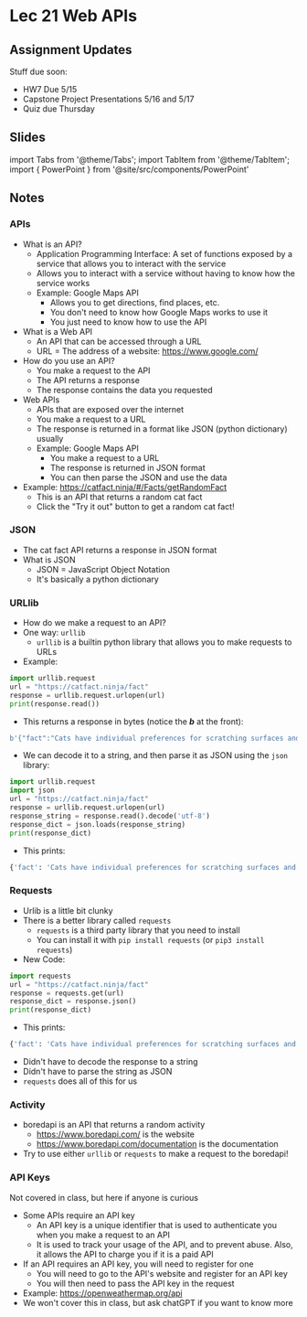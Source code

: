 # Lec 21 Web APIs

## Assignment Updates

Stuff due soon:

- HW7 Due 5/15
- Capstone Project Presentations 5/16 and 5/17
- Quiz due Thursday

## Slides

import Tabs from '@theme/Tabs';
import TabItem from '@theme/TabItem';
import { PowerPoint } from '@site/src/components/PowerPoint'

<Tabs>
  <TabItem value="Section 1, 2, 3, 4, 5, 6" label="Section 1, 2, 3, 4, 5, 6" default>
    <PowerPoint lec_src={require('./Lecture_21.pptx').default}/>
  </TabItem>
</Tabs>

## Notes

### APIs

- What is an API?
    - Application Programming Interface: A set of functions exposed by a service that allows you to interact with the service
    - Allows you to interact with a service without having to know how the service works
    - Example: Google Maps API
        - Allows you to get directions, find places, etc.
        - You don't need to know how Google Maps works to use it
        - You just need to know how to use the API
- What is a Web API
    - An API that can be accessed through a URL
    - URL = The address of a website: https://www.google.com/
- How do you use an API?
    - You make a request to the API
    - The API returns a response
    - The response contains the data you requested
- Web APIs
    - APIs that are exposed over the internet
    - You make a request to a URL
    - The response is returned in a format like JSON (python dictionary) usually
    - Example: Google Maps API
        - You make a request to a URL
        - The response is returned in JSON format
        - You can then parse the JSON and use the data
- Example: https://catfact.ninja/#/Facts/getRandomFact
    - This is an API that returns a random cat fact
    - Click the "Try it out" button to get a random cat fact!

### JSON

- The cat fact API returns a response in JSON format
- What is JSON
    - JSON = JavaScript Object Notation
    - It's basically a python dictionary

### URLlib

- How do we make a request to an API?
- One way: `urllib`
    - `urllib` is a builtin python library that allows you to make requests to URLs
- Example:
```py
import urllib.request
url = "https://catfact.ninja/fact"
response = urllib.request.urlopen(url)
print(response.read())
```
- This returns a response in bytes (notice the ***b*** at the front):
```py
b'{"fact":"Cats have individual preferences for scratching surfaces and angles. Some are horizontal scratchers while others exercise their claws vertically.","length":145}'
```
- We can decode it to a string, and then parse it as JSON using the `json` library:
```py
import urllib.request
import json
url = "https://catfact.ninja/fact"
response = urllib.request.urlopen(url)
response_string = response.read().decode('utf-8')
response_dict = json.loads(response_string)
print(response_dict)
```
- This prints:
```py
{'fact': 'Cats have individual preferences for scratching surfaces and angles. Some are horizontal scratchers while others exercise their claws vertically.', 'length': 145}
```

### Requests

- Urlib is a little bit clunky
- There is a better library called `requests`
    - `requests` is a third party library that you need to install
    - You can install it with `pip install requests` (or `pip3 install requests`)
- New Code:
```py
import requests
url = "https://catfact.ninja/fact"
response = requests.get(url)
response_dict = response.json()
print(response_dict)
```
- This prints:
```py
{'fact': 'Cats have individual preferences for scratching surfaces and angles. Some are horizontal scratchers while others exercise their claws vertically.', 'length': 145}
```
- Didn't have to decode the response to a string
- Didn't have to parse the string as JSON
- `requests` does all of this for us

### Activity

- boredapi is an API that returns a random activity
    - https://www.boredapi.com/ is the website
    - https://www.boredapi.com/documentation is the documentation
- Try to use either `urllib` or `requests` to make a request to the boredapi!

### API Keys

Not covered in class, but here if anyone is curious

- Some APIs require an API key
    - An API key is a unique identifier that is used to authenticate you when you make a request to an API
    - It is used to track your usage of the API, and to prevent abuse. Also, it allows the API to charge you if it is a paid API
- If an API requires an API key, you will need to register for one
    - You will need to go to the API's website and register for an API key
    - You will then need to pass the API key in the request
- Example: https://openweathermap.org/api
- We won't cover this in class, but ask chatGPT if you want to know more

